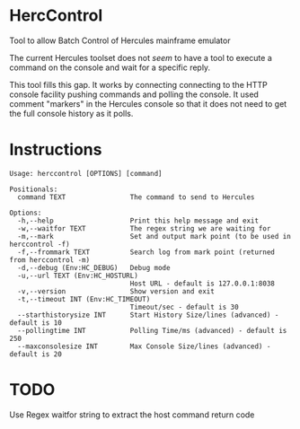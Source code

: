# HercControl
Tool to allow Batch Control of Hercules mainframe emulator

The current Hercules toolset does not *seem* to have a tool to execute a command on the console and wait for a specific reply.

This tool fills this gap. It works by connecting connecting to the HTTP console facility pushing commands and polling the console. It used comment "markers" in the Hercules console so that it does not need to get the full console history as it polls.

# Instructions

    Usage: herccontrol [OPTIONS] [command]

    Positionals:
      command TEXT                The command to send to Hercules

    Options:
      -h,--help                   Print this help message and exit
      -w,--waitfor TEXT           The regex string we are waiting for
      -m,--mark                   Set and output mark point (to be used in herccontrol -f)
      -f,--frommark TEXT          Search log from mark point (returned from herccontrol -m)
      -d,--debug (Env:HC_DEBUG)   Debug mode
      -u,--url TEXT (Env:HC_HOSTURL)
                                  Host URL - default is 127.0.0.1:8038
      -v,--version                Show version and exit
      -t,--timeout INT (Env:HC_TIMEOUT)
                                  Timeout/sec - default is 30
      --starthistorysize INT      Start History Size/lines (advanced) - default is 10
      --pollingtime INT           Polling Time/ms (advanced) - default is 250
      --maxconsolesize INT        Max Console Size/lines (advanced) - default is 20


# TODO
Use Regex waitfor string to extract the host command return code
